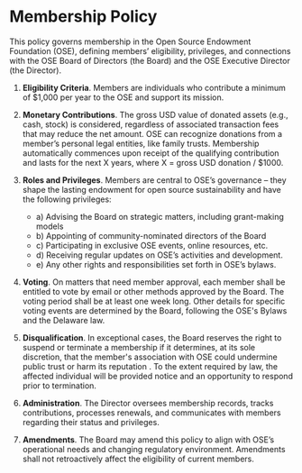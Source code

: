# Membership Policy

This policy governs membership in the Open Source Endowment Foundation (OSE),
defining members’ eligibility, privileges, and connections with the OSE Board of Directors
(the Board) and the OSE Executive Director (the Director).

1. **Eligibility Criteria**. Members are individuals who contribute a minimum of $1,000
per year to the OSE and support its mission.

2. **Monetary Contributions**. The gross USD value of donated assets (e.g., cash, stock)
is considered, regardless of associated transaction fees that may reduce the net
amount. OSE can recognize donations from a member’s personal legal entities, like
family trusts. Membership automatically commences upon receipt of the qualifying
contribution and lasts for the next X years, where X = gross USD donation / $1000.

3. **Roles and Privileges**. Members are central to OSE’s governance – they shape the
lasting endowment for open source sustainability and have the following privileges:
    - a) Advising the Board on strategic matters, including grant-making models
    - b) Appointing of community-nominated directors of the Board
    - c) Participating in exclusive OSE events, online resources, etc.
    - d) Receiving regular updates on OSE’s activities and development.
    - e) Any other rights and responsibilities set forth in OSE’s bylaws.

4. **Voting**. On matters that need member approval, each member shall be entitled to
vote by email or other methods approved by the Board. The voting period shall be
at least one week long. Other details for specific voting events are determined by
the Board, following the OSE's Bylaws and the Delaware law.﻿

5. **Disqualification**. In exceptional cases, the Board reserves the right to suspend or
terminate a membership if it determines, at its sole discretion, that the member's
association with OSE could undermine public trust or harm its reputation﻿ . To the
extent required by law, the affected individual will be provided notice and an
opportunity to respond prior to termination.

6. **Administration**. The Director oversees membership records, tracks contributions,
processes renewals, and communicates with members regarding their status and
privileges.

7. **Amendments**. The Board may amend this policy to align with OSE’s operational
needs and changing regulatory environment. Amendments shall not retroactively
affect the eligibility of current members.
